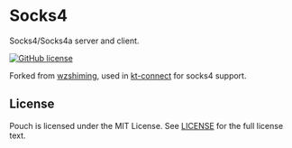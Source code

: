 # Socks4

Socks4/Socks4a server and client.

[![GitHub license](https://img.shields.io/github/license/linfan/socks4.svg)](https://github.com/linfan/socks4/blob/master/LICENSE)

Forked from [wzshiming](https://github.com/wzshiming/socks4), used in [kt-connect](https://github.com/alibaba/kt-connect) for socks4 support.

## License

Pouch is licensed under the MIT License. See [LICENSE](https://github.com/linfan/socks4/blob/master/LICENSE) for the full license text.
